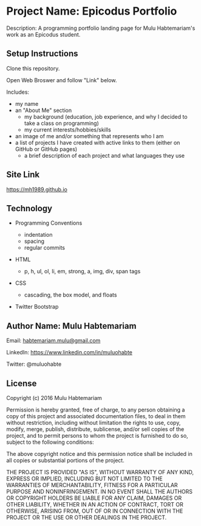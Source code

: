 # Project Name: Epicodus Portfolio

Description: A programming portfolio landing page for Mulu Habtemariam's work as an Epicodus student.

## Setup Instructions

Clone this repository.

Open Web Broswer and follow "Link" below.

Includes:
- my name
- an "About Me" section
    - my background (education, job experience, and why I decided to take a class on programming)
    - my current interests/hobbies/skills
- an image of me and/or something that represents who I am
- a list of projects I have created with active links to them (either on GitHub or GitHub pages)
    - a brief description of each project and what languages they use

## Site Link

https://mh1989.github.io

## Technology

- Programming Conventions
    - indentation
    - spacing
    - regular commits

- HTML
    - p, h, ul, ol, li, em, strong, a, img, div, span tags

- CSS
    - cascading, the box model, and floats

- Twitter Bootstrap

## Author Name: Mulu Habtemariam

Email: habtemariam.mulu@gmail.com

LinkedIn: https://www.linkedin.com/in/muluohabte

Twitter: @muluohabte


## License
Copyright (c) 2016 Mulu Habtemariam

Permission is hereby granted, free of charge, to any person obtaining a copy of this project and associated documentation files, to deal in them without restriction, including without limitation the rights to use, copy, modify, merge, publish, distribute, sublicense, and/or sell copies of the project, and to permit persons to whom the project is furnished to do so, subject to the following conditions:

The above copyright notice and this permission notice shall be included in all copies or substantial portions of the project.

THE PROJECT IS PROVIDED "AS IS", WITHOUT WARRANTY OF ANY KIND, EXPRESS OR IMPLIED, INCLUDING BUT NOT LIMITED TO THE WARRANTIES OF MERCHANTABILITY, FITNESS FOR A PARTICULAR PURPOSE AND NONINFRINGEMENT. IN NO EVENT SHALL THE AUTHORS OR COPYRIGHT HOLDERS BE LIABLE FOR ANY CLAIM, DAMAGES OR OTHER LIABILITY, WHETHER IN AN ACTION OF CONTRACT, TORT OR OTHERWISE, ARISING FROM, OUT OF OR IN CONNECTION WITH THE PROJECT OR THE USE OR OTHER DEALINGS IN THE PROJECT.
